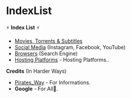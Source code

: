 # IndexList

⚡️ **Index List** ⚡️

- [Movies, Torrents & Subtitles](https://github.com/JinnSulthan/IndexList/tree/main/IndexList/Movies)
- [Social Media](https://github.com/JinnSulthan/IndexList/tree/main/IndexList/SocialMedia) (Instagram, Facebook, YouTube)
- [Browsers](https://github.com/JinnSulthan/IndexList/tree/main/IndexList/WebBrowsers) (Search Engine) 
- [Hosting Platforms](https://github.com/JinnSulthan/IndexList/tree/main/IndexList/HostingPlatforms) - Hosting Platforms.. 













**Credits** (In Harder Ways)
- [Pirates_Way](https://t.me/Pirates_Way)  - For Informations.
- **Google** - For All🤗. 

